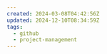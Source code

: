 ```yaml
---
created: 2024-03-08T04:42:56Z
updated: 2024-12-10T08:34:59Z
tags:
  - github
  - project-management
---
```

